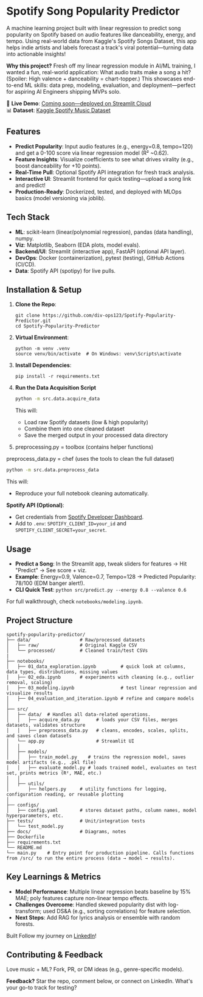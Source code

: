 # Spotify Song Popularity Predictor

A machine learning project built with linear regression to predict song popularity on Spotify based on audio features like danceability, energy, and tempo. Using real-world data from Kaggle's Spotify Songs Dataset, this app helps indie artists and labels forecast a track's viral potential—turning data into actionable insights!

**Why this project?** Fresh off my linear regression module in AI/ML training, I wanted a fun, real-world application: What audio traits make a song a hit? (Spoiler: High valence + danceability = chart-topper.) This showcases end-to-end ML skills: data prep, modeling, evaluation, and deployment—perfect for aspiring AI Engineers shipping MVPs solo.

🚀 **Live Demo**: [Coming soon—deployed on Streamlit Cloud](https://your-app-link.streamlit.app)  
📊 **Dataset**: [Kaggle Spotify Music Dataset](https://www.kaggle.com/datasets/solomonameh/spotify-music-dataset)

## Features
- **Predict Popularity**: Input audio features (e.g., energy=0.8, tempo=120) and get a 0-100 score via linear regression model (R² ~0.62).
- **Feature Insights**: Visualize coefficients to see what drives virality (e.g., boost danceability for +10 points).
- **Real-Time Pull**: Optional Spotify API integration for fresh track analysis.
- **Interactive UI**: Streamlit frontend for quick testing—upload a song link and predict!
- **Production-Ready**: Dockerized, tested, and deployed with MLOps basics (model versioning via joblib).

## Tech Stack
- **ML**: scikit-learn (linear/polynomial regression), pandas (data handling), numpy.
- **Viz**: Matplotlib, Seaborn (EDA plots, model evals).
- **Backend/UI**: Streamlit (interactive app), FastAPI (optional API layer).
- **DevOps**: Docker (containerization), pytest (testing), GitHub Actions (CI/CD).
- **Data**: Spotify API (spotipy) for live pulls.

## Installation & Setup
1. **Clone the Repo**:
   ```
   git clone https://github.com/div-ops123/Spotify-Popularity-Predictor.git
   cd Spotify-Popularity-Predictor
   ```

2. **Virtual Environment**:
   ```
   python -m venv .venv
   source venv/bin/activate  # On Windows: venv\Scripts\activate
   ```

3. **Install Dependencies**:
   ```
   pip install -r requirements.txt
   ```

4. **Run the Data Acquisition Script**

   ```bash
   python -m src.data.acquire_data
   ```

   This will:

   * Load raw Spotify datasets (low & high popularity)
   * Combine them into one cleaned dataset
   * Save the merged output in your processed data directory

5. preprocessing.py = toolbox (contains helper functions)

preprocess_data.py = chef (uses the tools to clean the full dataset)

```bash
python -m src.data.preprocess_data
```

This will:

* Reproduce your full notebook cleaning automatically.




**Spotify API (Optional)**:
   - Get credentials from [Spotify Developer Dashboard](https://developer.spotify.com/dashboard/).
   - Add to `.env`: `SPOTIFY_CLIENT_ID=your_id` and `SPOTIFY_CLIENT_SECRET=your_secret`.


## Usage
- **Predict a Song**: In the Streamlit app, tweak sliders for features → Hit "Predict" → See score + viz.
- **Example**: Energy=0.9, Valence=0.7, Tempo=128 → Predicted Popularity: 78/100 (EDM banger alert!).
- **CLI Quick Test**: `python src/predict.py --energy 0.8 --valence 0.6`

For full walkthrough, check `notebooks/modeling.ipynb`.

## Project Structure
```
spotify-popularity-predictor/
├── data/                  # Raw/processed datasets
│   ├── raw/               # Original Kaggle CSV
│   └── processed/         # Cleaned train/test CSVs
|
├── notebooks/
│   ├── 01_data_exploration.ipynb         # quick look at columns, data types, distributions, missing values
│   ├── 02_eda.ipynb       # experiments with cleaning (e.g., outlier removal, scaling)
│   ├── 03_modeling.ipynb                 # test linear regression and visualize results
│   ├── 04_evaluation_and_iteration.ipynb # refine and compare models
│
├── src/
│   ├── data/  # Handles all data-related operations.
│   │   ├── acquire_data.py      # loads your CSV files, merges datasets, validates structure
│   │   ├── preprocess_data.py   # cleans, encodes, scales, splits, and saves clean datasets
│   └── app.py                   # Streamlit UI
│   │
│   ├── models/
│   │   ├── train_model.py    # trains the regression model, saves model artifacts (e.g., .pkl file)
│   │   ├── evaluate_model.py # loads trained model, evaluates on test set, prints metrics (R², MAE, etc.)
│   │
│   ├── utils/
│       ├── helpers.py     # utility functions for logging, configuration reading, or reusable plotting
│
├── configs/
│   ├── config.yaml        # stores dataset paths, column names, model hyperparameters, etc.
├── tests/                 # Unit/integration tests
│   └── test_model.py
├── docs/                  # Diagrams, notes
├── Dockerfile 
├── requirements.txt  
└── README.md
└── main.py    # Entry point for production pipeline. Calls functions from /src/ to run the entire process (data → model → results).
```

## Key Learnings & Metrics
- **Model Performance**: Multiple linear regression beats baseline by 15% MAE; poly features capture non-linear tempo effects.
- **Challenges Overcome**: Handled skewed popularity dist with log-transform; used DS&A (e.g., sorting correlations) for feature selection.
- **Next Steps**: Add RAG for lyrics analysis or ensemble with random forests.

Built Follow my journey on [LinkedIn](https://linkedin.com/in/divine-nwadigo1)!

## Contributing & Feedback
Love music + ML? Fork, PR, or DM ideas (e.g., genre-specific models).

**Feedback?** Star the repo, comment below, or connect on LinkedIn. What's your go-to track for testing?

